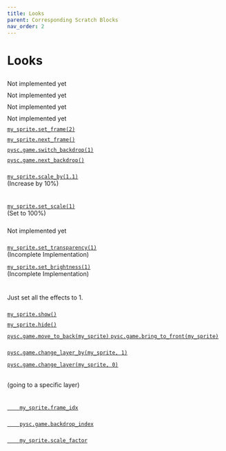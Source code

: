 ```yaml
---
title: Looks
parent: Corresponding Scratch Blocks
nav_order: 2
---
```

# Looks

<div class="two-col">
  <div class="col">
    <img src="img/looks/block_04.png" height="10"/>
  </div>
  <div class="col">
    Not implemented yet
  </div>
</div>



<div class="two-col">
  <div class="col">
    <img src="img/looks/block_05.png" height="10"/>
  </div>
  <div class="col">
    Not implemented yet
  </div>
</div>


<div class="two-col">
  <div class="col">
    <img src="img/looks/block_06.png" height="10"/>
  </div>
  <div class="col">
    Not implemented yet
  </div>
</div>


<div class="two-col">
  <div class="col">
    <img src="img/looks/block_07.png" height="10"/>
  </div>
  <div class="col">
    Not implemented yet
  </div>
</div>

<div class="two-col">
  <div class="col">
    <img src="img/looks/block_08.png" height="10"/>
  </div>
  <div class="col">
    <a target="_blank" href="../../pdoc/pyscratch/sprite.html#Sprite.set_frame">
    <code>my_sprite.set_frame(2)</code>
    </a>
  </div>
</div>


<div class="two-col">
  <div class="col">
    <img src="img/looks/block_09.png" height="10"/>
  </div>
  <div class="col">
    <a target="_blank" href="../../pdoc/pyscratch/sprite.html#Sprite.next_frame">
    <code>my_sprite.next_frame()</code>
    </a>
  </div>
</div>



<div class="two-col">
  <div class="col">
    <img src="img/looks/block_10.png" height="10"/>
  </div>
  <div class="col">
    <a target="_blank" href="../../pdoc/pyscratch/game_module.html#Game.switch_backdrop">
    <code>pysc.game.switch_backdrop(1)</code>
    </a>
  </div>
</div>




<div class="two-col">
  <div class="col">
    <img src="img/looks/block_11.png" height="10"/>
  </div>
  <div class="col">
    <a target="_blank" href="../../pdoc/pyscratch/game_module.html#Game.next_backdrop">
    <code>pysc.game.next_backdrop()</code>
    </a>
  </div>
</div>




<div class="two-col">
  <div class="col">
    <img src="img/looks/block_12.png" height="10"/>
  </div>
  <div class="col">
    <p><a target="_blank" href="../../pdoc/pyscratch/sprite.html#Sprite.scale_by">
    <code>my_sprite.scale_by(1.1)</code>
    </a> <br> (Increase by 10%) </p>
  </div>
</div>



<div class="two-col">
  <div class="col">
    <img src="img/looks/block_13.png" height="10"/>
  </div>
  <div class="col">
    <p><a target="_blank" href="../../pdoc/pyscratch/sprite.html#Sprite.set_scale">
    <code>my_sprite.set_scale(1)</code>
    </a> <br>(Set to 100%) </p>
  </div>
</div>



<div class="two-col">
  <div class="col">
    <img src="img/looks/block_14.png" height="10"/>
  </div>
  <div class="col">
    Not implemented yet
  </div>
</div>

<div class="two-col">
  <div class="col">
    <img src="img/looks/block_15.png" height="10"/>
  </div>
  <div class="col">
    <p><a target="_blank" href="../../pdoc/pyscratch/sprite.html#Sprite.set_transparency">
      <code>my_sprite.set_transparency(1)</code>
    </a><br>(Incomplete Implementation) </p>
    <p><a target="_blank" href="../../pdoc/pyscratch/sprite.html#Sprite.set_brightness">
      <code>my_sprite.set_brightness(1)</code>
    </a> <br> (Incomplete Implementation) </p>
  </div>
</div>


<div class="two-col">
  <div class="col">
    <img src="img/looks/block_16.png" height="10"/>
  </div>
  <div class="col">
    <p> Just set all the effects to 1. </p>
  </div>
</div>



<div class="two-col">
  <div class="col">
    <img src="img/looks/block_17.png" height="10"/>
  </div>
  <div class="col">
    <a target="_blank" href="../../pdoc/pyscratch/sprite.html#Sprite.show">
    <code>my_sprite.show()</code>
    </a>
  </div>
</div>

<div class="two-col">
  <div class="col">
    <img src="img/looks/block_18.png" height="10"/>
  </div>
  <div class="col">
    <a target="_blank" href="../../pdoc/pyscratch/sprite.html#Sprite.hide">
    <code>my_sprite.hide()</code>
    </a>
  </div>
</div>


<div class="two-col">
  <div class="col">
    <img src="img/looks/block_19.png" height="10"/>
  </div>
  <div class="col">
    <a target="_blank" href="../../pdoc/pyscratch/game_module.html#Game.move_to_back">
    <code>pysc.game.move_to_back(my_sprite)</code>
    </a>
    <a target="_blank" href="../../pdoc/pyscratch/game_module.html#Game.bring_to_front">
    <code>pysc.game.bring_to_front(my_sprite)</code>
    </a>
  </div>
</div>




<div class="two-col">
  <div class="col">
    <img src="img/looks/block_20.png" height="10"/>
  </div>
  <div class="col">
    <a target="_blank" href="../../pdoc/pyscratch/game_module.html#Game.change_layer_by">
    <pre><code>pysc.game.change_layer_by(my_sprite, 1)</code></pre>
    </a>
    <p><a target="_blank" href="../../pdoc/pyscratch/game_module.html#Game.change_layer">
    <pre><code>pysc.game.change_layer(my_sprite, 0)</code></pre>
    </a> <br> (going to a specific layer) </p>
  </div>
</div>


<div class="two-col">
  <div class="col">
    <img src="img/looks/block_21.png" height="10"/>
  </div>
  <div class="col">
    <a target="_blank" href="../../pdoc/pyscratch/sprite.html#Sprite.frame_idx">
    <code>
    my_sprite.frame_idx</code>
    </a>
  </div>
</div>


<div class="two-col">
  <div class="col">
    <img src="img/looks/block_22.png" height="10"/>
  </div>
  <div class="col">
    <a target="_blank" href="../../pdoc/pyscratch/game_module.html#Game.backdrop_index">
    <code>
    pysc.game.backdrop_index</code>
    </a>
  </div>
</div>



<div class="two-col">
  <div class="col">
    <img src="img/looks/block_23.png" height="10"/>
  </div>
  <div class="col">
    <a target="_blank" href="../../pdoc/pyscratch/sprite.html#Sprite.scale_factor">
    <code>
    my_sprite.scale_factor</code>
    </a>
  </div>
</div>